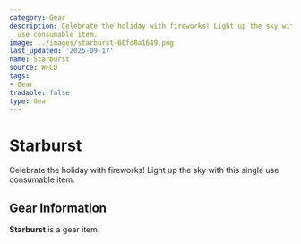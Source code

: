 ```yaml
---
category: Gear
description: Celebrate the holiday with fireworks! Light up the sky with this single
  use consumable item.
image: ../images/starburst-60fd8a1649.png
last_updated: '2025-09-17'
name: Starburst
source: WFCD
tags:
- Gear
tradable: false
type: Gear
---
```


# Starburst

Celebrate the holiday with fireworks! Light up the sky with this single use consumable item.

## Gear Information

**Starburst** is a gear item.

